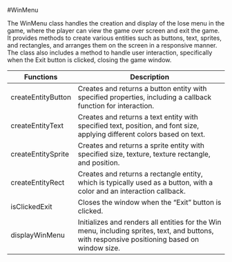 #WinMenu

The WinMenu class handles the creation and display of the lose menu in the game, where the player can view the game over screen and exit the game. It provides methods to create various entities such as buttons, text, sprites, and rectangles, and arranges them on the screen in a responsive manner. The class also includes a method to handle user interaction, specifically when the Exit button is clicked, closing the game window. 

| Functions                          | Description                                                                                       |
|-------------------------------------|---------------------------------------------------------------------------------------------------|
| createEntityButton                  | Creates and returns a button entity with specified properties, including a callback function for interaction. |
| createEntityText                    | Creates and returns a text entity with specified text, position, and font size, applying different colors based on text. |
| createEntitySprite                  | Creates and returns a sprite entity with specified size, texture, texture rectangle, and position.  |
| createEntityRect                    | Creates and returns a rectangle entity, which is typically used as a button, with a color and an interaction callback. |
| isClickedExit                       | Closes the window when the “Exit” button is clicked.                                               |
| displayWinMenu                     | Initializes and renders all entities for the Win menu, including sprites, text, and buttons, with responsive positioning based on window size. |